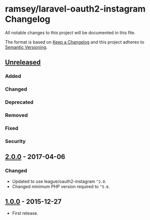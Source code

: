 # ramsey/laravel-oauth2-instagram Changelog

All notable changes to this project will be documented in this file.

The format is based on [Keep a Changelog](http://keepachangelog.com/en/1.0.0/)
and this project adheres to [Semantic Versioning](http://semver.org/spec/v2.0.0.html).


## [Unreleased]

### Added

### Changed

### Deprecated

### Removed

### Fixed

### Security


## [2.0.0] - 2017-04-06

### Changed

* Updated to use league/oauth2-instagram `^2.0`.
* Changed minimum PHP version required to `^5.6`.


## [1.0.0] - 2015-12-27

* First release.


[Unreleased]: https://github.com/ramsey/laravel-oauth2-instagram/compare/2.0.0...HEAD
[2.0.0]: https://github.com/ramsey/laravel-oauth2-instagram/compare/1.0.0...2.0.0
[1.0.0]: https://github.com/ramsey/laravel-oauth2-instagram/commits/1.0.0
